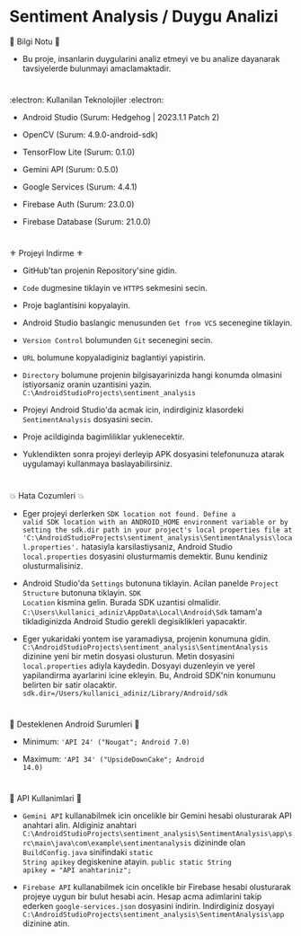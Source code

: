 # Sentiment Analysis / Duygu Analizi

:speech_balloon: Bilgi Notu :speech_balloon:

* Bu proje, insanlarin duygularini analiz etmeyi ve bu analize dayanarak tavsiyelerde bulunmayi amaclamaktadir.

#

:electron: Kullanilan Teknolojiler :electron:

* Android Studio (Surum: Hedgehog | 2023.1.1 Patch 2)

* OpenCV (Surum: 4.9.0-android-sdk)

* TensorFlow Lite (Surum: 0.1.0)

* Gemini API (Surum: 0.5.0)

* Google Services (Surum: 4.4.1)

* Firebase Auth (Surum: 23.0.0)

* Firebase Database (Surum: 21.0.0)

#

:fleur_de_lis: Projeyi Indirme :fleur_de_lis:

* GitHub'tan projenin Repository'sine gidin.

* <code>Code</code> dugmesine tiklayin ve <code>HTTPS</code> sekmesini secin.

* Proje baglantisini kopyalayin.

* Android Studio baslangic menusunden <code>Get from VCS</code> secenegine tiklayin.

* <code>Version Control</code> bolumunden <code>Git</code> secenegini secin.

* <code>URL</code> bolumune kopyaladiginiz baglantiyi yapistirin.

* <code>Directory</code> bolumune projenin bilgisayarinizda hangi konumda olmasini istiyorsaniz oranin uzantisini yazin. <code>C:\AndroidStudioProjects\sentiment_analysis</code>

* Projeyi Android Studio'da acmak icin, indirdiginiz klasordeki <code>SentimentAnalysis</code> dosyasini secin.

* Proje acildiginda bagimliliklar yuklenecektir.

* Yuklendikten sonra projeyi derleyip APK dosyasini telefonunuza atarak uygulamayi kullanmaya baslayabilirsiniz.

#

:boom: Hata Cozumleri :boom:

* Eger projeyi derlerken <code>SDK location not found. Define a valid SDK location with an ANDROID_HOME environment variable or by setting the sdk.dir path in your project's local properties file at 'C:\AndroidStudioProjects\sentiment_analysis\SentimentAnalysis\local.properties'.</code> hatasiyla karsilastiysaniz, Android Studio <code>local.properties</code> dosyasini olusturmamis demektir. Bunu kendiniz olusturmalisiniz.

* Android Studio'da <code>Settings</code> butonuna tiklayin. Acilan panelde <code>Project Structure</code> butonuna tiklayin. <code>SDK Location</code> kismina gelin. Burada SDK uzantisi olmalidir. <code>C:\Users\kullanici_adiniz\AppData\Local\Android\Sdk</code> tamam'a tikladiginizda Android Studio gerekli degisiklikleri yapacaktir.

* Eger yukaridaki yontem ise yaramadiysa, projenin konumuna gidin. <code>C:\AndroidStudioProjects\sentiment_analysis\SentimentAnalysis</code> dizinine yeni bir metin dosyasi olusturun. Metin dosyasini <code>local.properties</code> adiyla kaydedin. Dosyayi duzenleyin ve yerel yapilandirma ayarlarini icine ekleyin. Bu, Android SDK'nin konumunu belirten bir satir olacaktir. <code>sdk.dir=/Users/kullanici_adiniz/Library/Android/sdk</code>
  
#

:vibration_mode: Desteklenen Android Surumleri :vibration_mode:

* Minimum: <code>'API 24' ("Nougat"; Android 7.0)</code>

* Maximum: <code>'API 34' ("UpsideDownCake"; Android 14.0)</code>

#

:maple_leaf: API Kullanimlari :maple_leaf:

* <code>Gemini API</code> kullanabilmek icin oncelikle bir Gemini hesabi olusturarak API anahtari alin. Aldiginiz anahtari <code>C:\AndroidStudioProjects\sentiment_analysis\SentimentAnalysis\app\src\main\java\com\example\sentimentanalysis</code> dizininde olan <code>BuildConfig.java</code> sinifindaki <code>static String apikey</code> degiskenine atayin. <code>public static String apikey = "API anahtariniz";</code>

* <code>Firebase API</code> kullanabilmek icin oncelikle bir Firebase hesabi olusturarak projeye uygun bir bulut hesabi acin. Hesap acma adimlarini takip ederken <code>google-services.json</code> dosyasini indirin. Indirdiginiz dosyayi <code>C:\AndroidStudioProjects\sentiment_analysis\SentimentAnalysis\app</code> dizinine atin.
